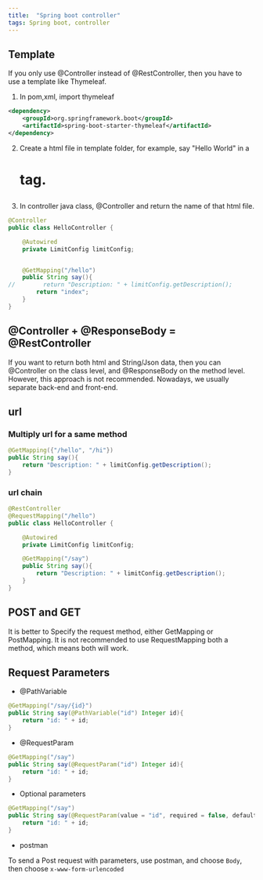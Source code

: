 ```yaml
---
title:  "Spring boot controller"
tags: Spring boot, controller
---
```


## Template

If you only use @Controller instead of @RestController, then you have to use a template like 
Thymeleaf.

1. In pom,xml, import thymeleaf

```xml
<dependency>
    <groupId>org.springframework.boot</groupId>
    <artifactId>spring-boot-starter-thymeleaf</artifactId>
</dependency>
```

2. Create a html file in template folder, for example, say "Hello World" in a <h1> tag.

3. In controller java class, @Controller and return the name of that html file. 

```java
@Controller
public class HelloController {

    @Autowired
    private LimitConfig limitConfig;


    @GetMapping("/hello")
    public String say(){
//        return "Description: " + limitConfig.getDescription();
        return "index";
    }
}
```

## @Controller + @ResponseBody = @RestController

If you want to return both html and String/Json data, then you can @Controller on the class level, 
and @ResponseBody on the method level. However, this approach is not recommended. Nowadays, we 
usually separate back-end and front-end.

## url

### Multiply url for a same method

```java
@GetMapping({"/hello", "/hi"})
public String say(){
    return "Description: " + limitConfig.getDescription();
}
```

### url chain
```java
@RestController
@RequestMapping("/hello")
public class HelloController {

    @Autowired
    private LimitConfig limitConfig;

    @GetMapping("/say")
    public String say(){
        return "Description: " + limitConfig.getDescription();
    }
}
```

## POST and GET

It is better to Specify the request method, either GetMapping or PostMapping. 
It is not recommended to use RequestMapping both a method, which means both will work.

## Request Parameters

* @PathVariable

```java
@GetMapping("/say/{id}")
public String say(@PathVariable("id") Integer id){
    return "id: " + id;
}
```

* @RequestParam

```java
@GetMapping("/say")
public String say(@RequestParam("id") Integer id){
    return "id: " + id;
}
```

* Optional parameters

```java
@GetMapping("/say")
public String say(@RequestParam(value = "id", required = false, defaultValue = "0") Integer id){
    return "id: " + id;
}
```

* postman

To send a Post request with parameters, use postman, and choose `Body`, then choose `x-www-form-urlencoded`
















